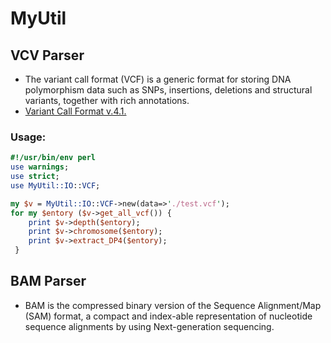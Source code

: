 MyUtil
======

## VCV Parser
* The variant call format (VCF) is a generic format for storing DNA polymorphism data such as SNPs, insertions, deletions and structural variants, together with rich annotations.
* [Variant Call Format v.4.1.](http://www.1000genomes.org/wiki/Analysis/Variant%20Call%20Format/vcf-variant-call-format-version-41)

### Usage:
```perl
#!/usr/bin/env perl
use warnings;
use strict;
use MyUtil::IO::VCF;

my $v = MyUtil::IO::VCF->new(data=>'./test.vcf');
for my $entory ($v->get_all_vcf()) {
    print $v->depth($entory);
    print $v->chromosome($entory);
    print $v->extract_DP4($entory);
 }

```

## BAM Parser
* BAM is the compressed binary version of the Sequence Alignment/Map (SAM) format, a compact and index-able representation of nucleotide sequence alignments by using Next-generation sequencing.
